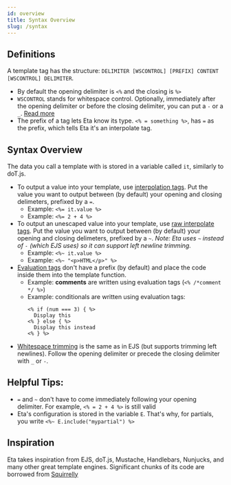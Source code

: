 ```yaml
---
id: overview
title: Syntax Overview
slug: /syntax
---
```


## Definitions

A template tag has the structure: `DELIMITER [WSCONTROL] [PREFIX] CONTENT [WSCONTROL] DELIMITER`.

- By default the opening delimiter is `<%` and the closing is `%>`
- `WSCONTROL` stands for whitespace control. Optionally, immediately after the opening delimiter or before the closing delimiter, you can put a `-` or a `_`. [Read more](syntax/whitespace-control)
- The prefix of a tag lets Eta know its type. `<% = something %>`, has `=` as the prefix, which tells Eta it's an interpolate tag.

## Syntax Overview

The data you call a template with is stored in a variable called `it`, similarly to doT.js.

- To output a value into your template, use [interpolation tags](syntax/interpolate). Put the value you want to output between (by default) your opening and closing delimeters, prefixed by a `=`.
  - Example: `<%= it.value %>`
  - Example: `<%= 2 + 4 %>`
- To output an unescaped value into your template, use [raw interpolate tags](syntax/auto-escaping). Put the value you want to output between (by default) your opening and closing delimeters, prefixed by a `~`. _Note: Eta uses `~` instead of `-` (which EJS uses) so it can support left newline trimming._
  - Example: `<%~ it.value %>`
  - Example: `<%~ "<p>HTML</p>" %>`
- [Evaluation tags](syntax/evaluate) don't have a prefix (by default) and place the code inside them into the template function.
  - Example: **comments** are written using evaluation tags (`<% /*comment */ %>`)
  - Example: conditionals are written using evaluation tags:
    ```ejs
    <% if (num === 3) { %>
      Display this
    <% } else { %>
      Display this instead
    <% } %>
    ```
- [Whitespace trimming](syntax/whitespace-control) is the same as in EJS (but supports trimming left newlines). Follow the opening delimiter or precede the closing delimiter with `_` or `-`.

## Helpful Tips:

- `=` and `~` don't have to come immediately following your opening delimiter. For example, `<% = 2 + 4 %>` is still valid
- Eta's configuration is stored in the variable `E`. That's why, for partials, you write `<%~ E.include("mypartial") %>`

## Inspiration

Eta takes inspiration from EJS, doT.js, Mustache, Handlebars, Nunjucks, and many other great template engines. Significant chunks of its code are borrowed from [Squirrelly](https://squirrelly.js.org)
